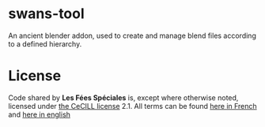 # swans-tool

An ancient blender addon, used to create and manage blend files according to a defined hierarchy.


# License

Code shared by **Les Fées Spéciales** is, except where otherwise noted, licensed under [the CeCILL license](http://www.cecill.info/licences.fr.html) 2.1. All terms can be found [here in French](http://www.cecill.info/licences/Licence_CeCILL_V2.1-fr.html) and [here in english](http://www.cecill.info/licences/Licence_CeCILL_V2.1-en.html)
